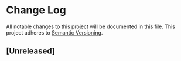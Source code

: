# Change Log
All notable changes to this project will be documented in this file.
This project adheres to [Semantic Versioning](http://semver.org/).

## [Unreleased]


